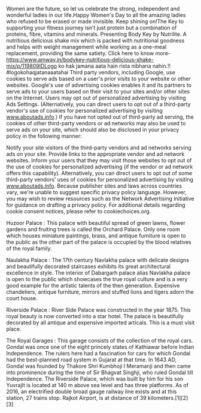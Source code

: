 Women are the future, so let us celebrate the strong, independent and wonderful ladies in our life.Happy Women's Day to all the amazing ladies who refused to be erased or made invisible. Keep shining on!The Key to supporting your fitness journey isn’t just protein but a combination of proteins, fibre, vitamins and minerals. Presenting Body  Key by Nutrilite. A nutritious delicious shake  mix which is packed with nutritional  goodness and helps with weight  management while working as a one-meal replacement, providing the same satiety. Click here to know more- https://www.amway.in/bodykey-nutritious-delicious-shake-mix/p/119809IDLogo ko hak jamana aata hain rista nibhana nahin.!! #logokohaqjatanaaatahai Third party vendors, including Google, use cookies to serve ads based on a user's prior visits to your website or other websites.
Google's use of advertising cookies enables it and its partners to serve ads to your users based on their visit to your sites and/or other sites on the Internet.
Users may opt out of personalized advertising by visiting Ads Settings. (Alternatively, you can direct users to opt out of a third-party vendor's use of cookies for personalized advertising by visiting www.aboutads.info.)
If you have not opted out of third-party ad serving, the cookies of other third-party vendors or ad networks may also be used to serve ads on your site, which should also be disclosed in your privacy policy in the following manner:

Notify your site visitors of the third-party vendors and ad networks serving ads on your site.
Provide links to the appropriate vendor and ad network websites.
Inform your users that they may visit those websites to opt out of the use of cookies for personalized advertising (if the vendor or ad network offers this capability). Alternatively, you can direct users to opt out of some third-party vendors’ uses of cookies for personalized advertising by visiting www.aboutads.info.
Because publisher sites and laws across countries vary, we're unable to suggest specific privacy policy language. However, you may wish to review resources such as the Network Advertising Initiative for guidance on drafting a privacy policy. For additional details regarding cookie consent notices, please refer to cookiechoices.org.


Huzoor Palace : This palace with beautiful spread of green lawns, flower gardens and fruiting trees is called the Orchard Palace. Only one room which houses miniature paintings, brass, and antique furniture is open to the public as the other part of the palace is occupied by the blood relatives of the royal family. 

Naulakha Palace :  The 17th century Navlakha palace with delicate designs and beautifully decorated staircases exhibits its great architectural excellence in style. The interior of Dabargarh palace alias Navlakha palace is open to the public which showcases the true royal culture and is a very good example for the artistic talents of the then generation. Expensive chandeliers, antique furniture, mirrors and stuffed lions and tigers adorn the court house. 

Riverside Palace : River Side Palace was constructed in the year 1875. This royal beauty is now converted into a star hotel. The palace is beautifully decorated by all antique and expensive imported articals. This is a must visit place. 

The Royal Garages : This garage consists of the collection of the royal cars. Gondal was once one of the eight princely states of Kathiawar before Indian Independence. The rulers here had a fascination for cars for which Gondal had the best-planned road system in Gujarat at that time. In 1643 AD, Gondal was founded by Thakore Shri Kumbhoji I Meramanji and then came into prominence during the time of Sir Bhagvat Singhji, who ruled Gondal till Independence. The Riverside Palace, which was built by him for his son YuvrajIt is located at 140 m above sea level and has three platforms. As of 2016, an electrified double broad gauge railway line exists and at this station, 27 trains stop. Rajkot Airport, is at distance of 39 kilometers.[1][2][3]

